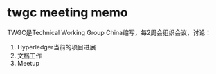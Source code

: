 twgc meeting memo
==============

TWGC是Technical Working Group China缩写，每2周会组织会议，讨论：
1. Hyperledger当前的项目进展
1. 文档工作
1. Meetup